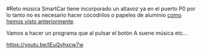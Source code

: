 #Reto música
SmartCar tiene incorporado un altavoz ya en el puerto P0 por lo tanto no es necesario hacer cocodrilos o papeles de aluminio [como hemos visto anteriormente](/pines_de_entrada_y_salida/reto-17-musica.md).

Vamos a hacer un programa que al pulsar el botón A suene música etc...

https://youtu.be/IEuQvhxcw7w

